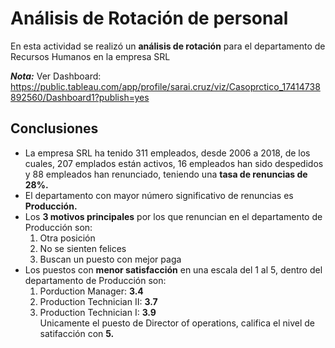 # Análisis de Rotación de personal
En esta actividad se realizó un **análisis de rotación** para el departamento de Recursos Humanos en la empresa SRL

***Nota:*** Ver Dashboard: https://public.tableau.com/app/profile/sarai.cruz/viz/Casoprctico_17414738892560/Dashboard1?publish=yes

## Conclusiones

- La empresa SRL ha tenido 311 empleados, desde 2006 a 2018, de los cuales, 207 emplados están activos, 16 empleados han sido despedidos y 88 empleados han renunciado, teniendo una **tasa de renuncias de 28%.**
- El departamento con mayor número significativo de renuncias es **Producción.**
- Los **3 motivos principales** por los que renuncian en el departamento de Producción son:
   1. Otra posición
   2. No se sienten felices
   3. Buscan un puesto con mejor paga
- Los puestos con **menor satisfacción** en una escala del 1 al 5, dentro del departamento de Producción son:
   1. Porduction Manager: **3.4**
   2. Production Technician II: **3.7**
   3. Production Technician I: **3.9**     
Unicamente el puesto de Director of operations, califica el nivel de satifacción con **5.**
